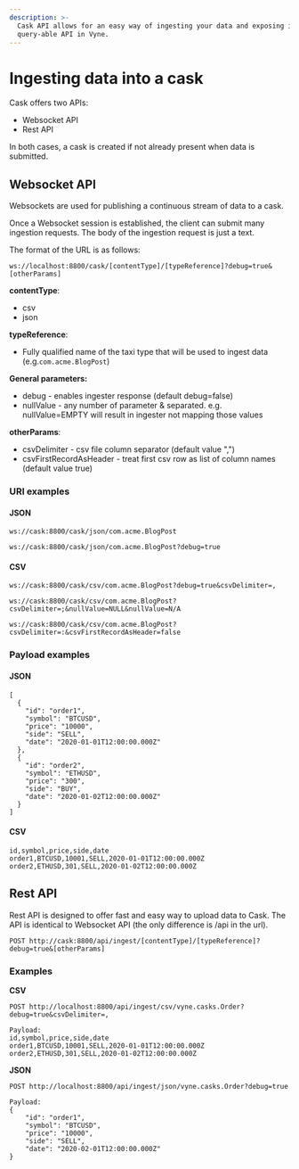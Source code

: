 ```yaml
---
description: >-
  Cask API allows for an easy way of ingesting your data and exposing it as a
  query-able API in Vyne.
---
```


# Ingesting data into a cask

Cask offers two APIs:

* Websocket API
* Rest API

In both cases, a cask is created if not already present when data is submitted.

## Websocket API

Websockets are used for publishing a continuous stream of data to a cask.

Once a Websocket session is established, the client can submit many ingestion requests. The body of the ingestion request is just a text. 

The format of the URL is as follows:

`ws://localhost:8800/cask/[contentType]/[typeReference]?debug=true&[otherParams]`

**contentType**:

* csv
* json

**typeReference**:

* Fully qualified name of the taxi type that will be used to ingest data \(e.g.`com.acme.BlogPost`\)

 **General parameters:**

* debug - enables ingester response \(default debug=false\)
* nullValue - any number of parameter & separated. e.g. nullValue=EMPTY will result in ingester not mapping those values

**otherParams**:

* csvDelimiter - csv file column separator \(default value ","\)
* csvFirstRecordAsHeader - treat first csv row as list of column names \(default value true\)

### URI examples

#### **JSON**

`ws://cask:8800/cask/json/com.acme.BlogPost`

`ws://cask:8800/cask/json/com.acme.BlogPost?debug=true`

#### **CSV**

`ws://cask:8800/cask/csv/com.acme.BlogPost?debug=true&csvDelimiter=,`

`ws://cask:8800/cask/csv/com.acme.BlogPost?csvDelimiter=;&nullValue=NULL&nullValue=N/A`

`ws://cask:8800/cask/csv/com.acme.BlogPost?csvDelimiter=:&csvFirstRecordAsHeader=false`

### Payload examples

#### JSON

```text
[
  {
    "id": "order1",
    "symbol": "BTCUSD",
    "price": "10000",
    "side": "SELL",
    "date": "2020-01-01T12:00:00.000Z"
  },
  {
    "id": "order2",
    "symbol": "ETHUSD",
    "price": "300",
    "side": "BUY",
    "date": "2020-01-02T12:00:00.000Z"
  }
]
```

#### CSV

```text
id,symbol,price,side,date
order1,BTCUSD,10001,SELL,2020-01-01T12:00:00.000Z
order2,ETHUSD,301,SELL,2020-01-02T12:00:00.000Z
```

## Rest API

Rest API is designed to offer fast and easy way to upload data to Cask. The API is identical to Websocket API \(the only difference is /api in the url\).

`POST http://cask:8800/api/ingest/[contentType]/[typeReference]?debug=true&[otherParams]`

### Examples

**CSV**

```text
POST http://localhost:8800/api/ingest/csv/vyne.casks.Order?debug=true&csvDelimiter=,

Payload:
id,symbol,price,side,date
order1,BTCUSD,10001,SELL,2020-01-01T12:00:00.000Z
order2,ETHUSD,301,SELL,2020-01-02T12:00:00.000Z
```

**JSON**

```text
POST http://localhost:8800/api/ingest/json/vyne.casks.Order?debug=true

Payload:
{
    "id": "order1",
    "symbol": "BTCUSD",
    "price": "10000",
    "side": "SELL",
    "date": "2020-02-01T12:00:00.000Z"
}
```

